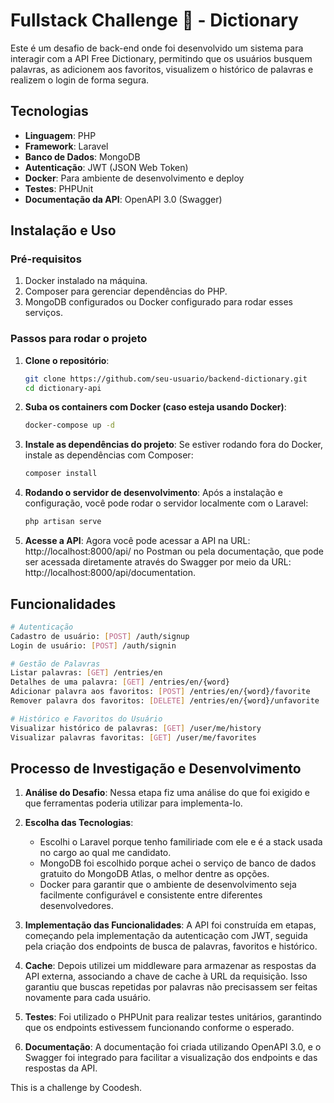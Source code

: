 # Fullstack Challenge 🏅 - Dictionary

Este é um desafio de back-end onde foi desenvolvido um sistema para interagir com a API Free Dictionary, permitindo que os usuários busquem palavras, as adicionem aos favoritos, visualizem o histórico de palavras e realizem o login de forma segura.

## Tecnologias

- **Linguagem**: PHP
- **Framework**: Laravel
- **Banco de Dados**: MongoDB
- **Autenticação**: JWT (JSON Web Token)
- **Docker**: Para ambiente de desenvolvimento e deploy
- **Testes**: PHPUnit
- **Documentação da API**: OpenAPI 3.0 (Swagger)

## Instalação e Uso

### Pré-requisitos

1. Docker instalado na máquina.
2. Composer para gerenciar dependências do PHP.
3. MongoDB configurados ou Docker configurado para rodar esses serviços.

### Passos para rodar o projeto

1. **Clone o repositório**:
   ```bash
   git clone https://github.com/seu-usuario/backend-dictionary.git
   cd dictionary-api

2. **Suba os containers com Docker (caso esteja usando Docker)**:
    ```bash
    docker-compose up -d

3. **Instale as dependências do projeto**: Se estiver rodando fora do Docker, instale as dependências com Composer:
    ```bash
    composer install

4. **Rodando o servidor de desenvolvimento**: Após a instalação e configuração, você pode rodar o servidor localmente com o Laravel:
    ```bash
    php artisan serve

5. **Acesse a API**: Agora você pode acessar a API na URL: http://localhost:8000/api/ no Postman ou pela documentação, que pode ser acessada diretamente através do Swagger por meio da URL: http://localhost:8000/api/documentation.

## Funcionalidades
```bash
# Autenticação
Cadastro de usuário: [POST] /auth/signup
Login de usuário: [POST] /auth/signin

# Gestão de Palavras
Listar palavras: [GET] /entries/en
Detalhes de uma palavra: [GET] /entries/en/{word}
Adicionar palavra aos favoritos: [POST] /entries/en/{word}/favorite
Remover palavra dos favoritos: [DELETE] /entries/en/{word}/unfavorite

# Histórico e Favoritos do Usuário
Visualizar histórico de palavras: [GET] /user/me/history
Visualizar palavras favoritas: [GET] /user/me/favorites
```

## Processo de Investigação e Desenvolvimento
1. **Análise do Desafio**: Nessa etapa fiz uma análise do que foi exigido e que ferramentas poderia utilizar para implementa-lo.

2. **Escolha das Tecnologias**:
    - Escolhi o Laravel porque tenho familiriade com ele e é a stack usada no cargo ao qual me candidato.
    - MongoDB foi escolhido porque achei o serviço de banco de dados gratuito do MongoDB Atlas, o melhor dentre as opções.
    - Docker para garantir que o ambiente de desenvolvimento seja facilmente configurável e consistente entre diferentes desenvolvedores.

3. **Implementação das Funcionalidades**: A API foi construída em etapas, começando pela implementação da autenticação com JWT, seguida pela criação dos endpoints de busca de palavras, favoritos e histórico.

4. **Cache**: Depois utilizei um middleware para armazenar as respostas da API externa, associando a chave de cache à URL da requisição. Isso garantiu que buscas repetidas por palavras não precisassem ser feitas novamente para cada usuário.

5. **Testes**: Foi utilizado o PHPUnit para realizar testes unitários, garantindo que os endpoints estivessem funcionando conforme o esperado.

6. **Documentação**: A documentação foi criada utilizando OpenAPI 3.0, e o Swagger foi integrado para facilitar a visualização dos endpoints e das respostas da API.



This is a challenge by Coodesh.